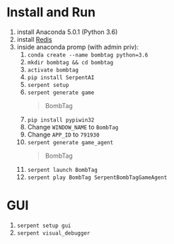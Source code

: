 # Install and Run

1. install  Anaconda 5.0.1 (Python 3.6)
1. install [Redis](https://github.com/MicrosoftArchive/redis)
1. inside anaconda promp (with admin priv):
    1. `conda create --name bombtag python=3.6`
    1. `mkdir bombtag && cd bombtag`
    1. `activate bombtag`
    1. `pip install SerpentAI`
    1. `serpent setup`
    1. `serpent generate game`
        > BombTag
    1. `pip install pypiwin32`
    1. Change `WINDOW_NAME` to `BombTag`
    1. Change `APP_ID` to `791930`
    1. `serpent generate game_agent`
        > BombTag
    1. `serpent launch BombTag`
    1. `serpent play BombTag SerpentBombTagGameAgent`



# GUI
1. `serpent setup gui`
1. `serpent visual_debugger`
